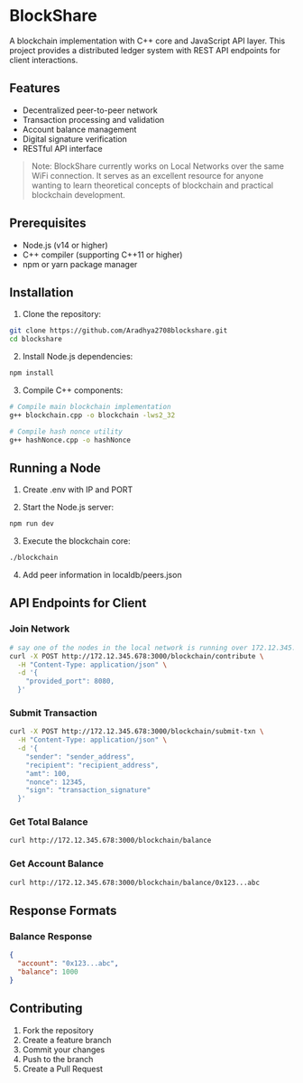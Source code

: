 # BlockShare

A blockchain implementation with C++ core and JavaScript API layer. This project provides a distributed ledger system with REST API endpoints for client interactions.

## Features

- Decentralized peer-to-peer network
- Transaction processing and validation
- Account balance management
- Digital signature verification
- RESTful API interface

> Note: BlockShare currently works on Local Networks over the same WiFi connection. It serves as an excellent resource for anyone wanting to learn theoretical concepts of blockchain and practical blockchain development. 

## Prerequisites

- Node.js (v14 or higher)
- C++ compiler (supporting C++11 or higher)
- npm or yarn package manager

## Installation

1. Clone the repository:
```bash
git clone https://github.com/Aradhya2708blockshare.git
cd blockshare
```

2. Install Node.js dependencies:
```bash
npm install
```

3. Compile C++ components:
```bash
# Compile main blockchain implementation
g++ blockchain.cpp -o blockchain -lws2_32

# Compile hash nonce utility
g++ hashNonce.cpp -o hashNonce
```

## Running a Node

1. Create .env with IP and PORT

2. Start the Node.js server:
```bash
npm run dev
```

3. Execute the blockchain core:
```bash
./blockchain
```

4. Add peer information in localdb/peers.json

## API Endpoints for Client

### Join Network
```bash
# say one of the nodes in the local network is running over 172.12.345.678:3000
curl -X POST http://172.12.345.678:3000/blockchain/contribute \
  -H "Content-Type: application/json" \
  -d '{
    "provided_port": 8080,
  }'
```

### Submit Transaction
```bash
curl -X POST http://172.12.345.678:3000/blockchain/submit-txn \
  -H "Content-Type: application/json" \
  -d '{
    "sender": "sender_address",
    "recipient": "recipient_address",
    "amt": 100,
    "nonce": 12345,
    "sign": "transaction_signature"
  }'
```

### Get Total Balance
```bash
curl http://172.12.345.678:3000/blockchain/balance
```

### Get Account Balance
```bash
curl http://172.12.345.678:3000/blockchain/balance/0x123...abc
```

## Response Formats

### Balance Response
```json
{
  "account": "0x123...abc",
  "balance": 1000
}
```

## Contributing

1. Fork the repository
2. Create a feature branch
3. Commit your changes
4. Push to the branch
5. Create a Pull Request
